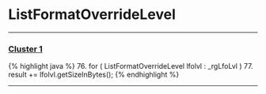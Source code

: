 # ListFormatOverrideLevel

***

### [Cluster 1](./1)
{% highlight java %}
76. for ( ListFormatOverrideLevel lfolvl : _rgLfoLvl )
77.     result += lfolvl.getSizeInBytes();
{% endhighlight %}

***

